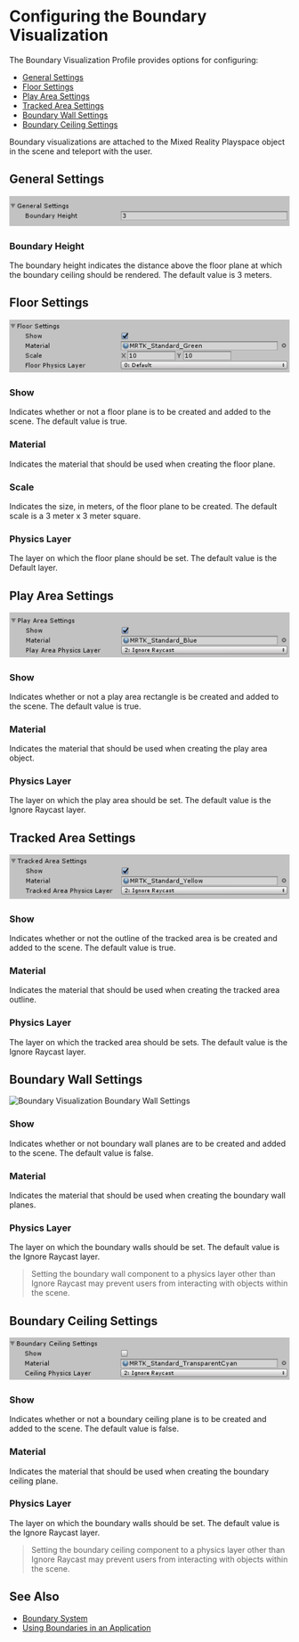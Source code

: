 # Configuring the Boundary Visualization

The Boundary Visualization Profile provides options for configuring:

- [General Settings](#general-settings)
- [Floor Settings](#floor-settngs)
- [Play Area Settings](#play-area-settings)
- [Tracked Area Settings](#tracked-area-settings)
- [Boundary Wall Settings](#boundary-wall-settings)
- [Boundary Ceiling Settings](#boundary-ceiling-settings)

Boundary visualizations are attached to the Mixed Reality Playspace object in the scene and teleport with the user.

## General Settings

![Boundary Visualization General Settings](../../External/ReadMeImages/Boundary/BoundaryVisualizationGeneralSettings.png)
### Boundary Height

The boundary height indicates the distance above the floor plane at which the boundary ceiling should be rendered. The default value is 3 meters.

## Floor Settings

![Boundary Visualization Floor Settings](../../External/ReadMeImages/Boundary/BoundaryVisualizationFloorSettings.png)

### Show

Indicates whether or not a floor plane is to be created and added to the scene. The default value is true.

### Material

Indicates the material that should be used when creating the floor plane.

### Scale

Indicates the size, in meters, of the floor plane to be created. The default scale is a 3 meter x 3 meter square.

### Physics Layer

The layer on which the floor plane should be set. The default value is the Default layer.

## Play Area Settings

![Boundary Visualization Play Area Settings](../../External/ReadMeImages/Boundary/BoundaryVisualizationPlayAreaSettings.png)

### Show

Indicates whether or not a play area rectangle is be created and added to the scene. The default value is true.

### Material

Indicates the material that should be used when creating the play area object.

### Physics Layer

The layer on which the play area should be set. The default value is the Ignore Raycast layer.

## Tracked Area Settings

![Boundary Visualization Tracked Area Settings](../../External/ReadMeImages/Boundary/BoundaryVisualizationTrackedAreaSettings.png)

### Show

Indicates whether or not the outline of the tracked area is be created and added to the scene. The default value is true.

### Material

Indicates the material that should be used when creating the tracked area outline.

### Physics Layer

The layer on which the tracked area should be sets. The default value is the Ignore Raycast layer.

## Boundary Wall Settings

![Boundary Visualization Boundary Wall Settings](../../External/ReadMeImages/Boundary/BoundaryVisualizationWalllSettings.png)

### Show

Indicates whether or not boundary wall planes are to be created and added to the scene. The default value is false.

### Material

Indicates the material that should be used when creating the boundary wall planes.

### Physics Layer

The layer on which the boundary walls should be set. The default value is the Ignore Raycast layer.

> Setting the boundary wall component to a physics layer other than Ignore Raycast may prevent users from interacting with objects within the scene.

## Boundary Ceiling Settings

![Boundary Visualization Boundary Ceiling Settings](../../External/ReadMeImages/Boundary/BoundaryVisualizationCeilingSettings.png)

### Show

Indicates whether or not a boundary ceiling plane is to be created and added to the scene. The default value is false.

### Material

Indicates the material that should be used when creating the boundary ceiling plane.

### Physics Layer

The layer on which the boundary walls should be set. The default value is the Ignore Raycast layer.

> Setting the boundary ceiling component to a physics layer other than Ignore Raycast may prevent users from interacting with objects within the scene.

## See Also

- [Boundary System](BoundaryGettingStarted.md)
- [Using Boundaries in an Application](../TODO.md)